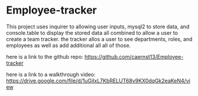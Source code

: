 # Employee-tracker

This project uses inquirer to allowing user inputs, mysql2 to store data, and console.table to display the stored data all combined to allow a user to create a team tracker. the tracker allos a user to see departments, roles, and employees as well as add additional all all of those.

here is a link to the github repo: https://github.com/caernst13/Employee-tracker

here is a link to a walkthrough video: https://drive.google.com/file/d/1uGjIxL7KbRELUT68v9KX0dqGk2eaKeN4/view